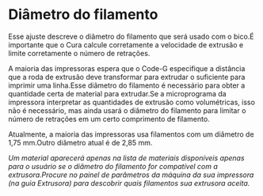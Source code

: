 Diâmetro do filamento
====

Esse ajuste descreve o diâmetro do filamento que será usado com o bico.É importante que o Cura calcule corretamente a velocidade de extrusão e limite corretamente o número de retrações.

A maioria das impressoras espera que o Code-G especifique a distância que a roda de extrusão deve transformar para extrudar o suficiente para imprimir uma linha.Esse diâmetro do filamento é necessário para obter a quantidade certa de material para extrudar.Se a microprograma da impressora interpretar as quantidades de extrusão como volumétricas, isso não é necessário, mas ainda usará o diâmetro do filamento para limitar o número de retrações em um certo comprimento de filamento.

Atualmente, a maioria das impressoras usa filamentos com um diâmetro de 1,75 mm.Outro diâmetro atual é de 2,85 mm.

*Um material aparecerá apenas na lista de materiais disponíveis apenas para o usuário se o diâmetro do filamento for compatível com a extrusora.Procure no painel de parâmetros da máquina da sua impressora (na guia Extrusora) para descobrir quais filamentos sua extrusora aceita.*